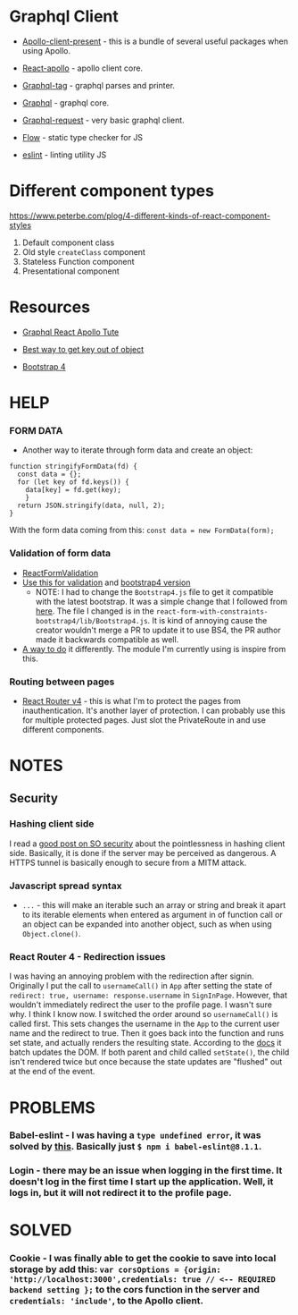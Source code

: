 # Graphql Client

- [Apollo-client-present](https://www.npmjs.com/package/apollo-client-preset) - this is a bundle of several useful packages when using Apollo.
- [React-apollo](https://www.npmjs.com/package/react-apollo) - apollo client core.
- [Graphql-tag](https://www.npmjs.com/package/graphql-tag) - graphql parses and printer.
- [Graphql](https://www.npmjs.com/package/graphql) - graphql core.

- [Graphql-request](https://github.com/graphcool/graphql-request) - very basic graphql client.

- [Flow](https://flow.org/en/docs/config/) - static type checker for JS
- [eslint](https://eslint.org/) - linting utility JS

# Different component types

https://www.peterbe.com/plog/4-different-kinds-of-react-component-styles

1) Default component class
2) Old style `createClass` component
3) Stateless Function component
4) Presentational component

# Resources

- [Graphql React Apollo Tute](https://www.howtographql.com/react-apollo/0-introduction/)

- [Best way to get key out of object](https://stackoverflow.com/questions/6268679/best-way-to-get-the-key-of-a-key-value-javascript-object)

- [Bootstrap 4](https://getbootstrap.com/docs/4.0/getting-started/introduction/)

# HELP


### FORM DATA
- Another way to iterate through form data and create an object:
```
function stringifyFormData(fd) {
  const data = {};
  for (let key of fd.keys()) {
    data[key] = fd.get(key);
    }
  return JSON.stringify(data, null, 2);
}
```
With the form data coming from this: `const data = new FormData(form);`

### Validation of form data

- [ReactFormValidation](https://moduscreate.com/blog/reactjs-form-validation-approaches/)
- [Use this for validation](https://github.com/tkrotoff/react-form-with-constraints) and [bootstrap4 version]()
  - NOTE: I had to change the `Bootstrap4.js` file to get it compatible with the latest bootstrap. It was a simple change that I followed from [here](https://github.com/tkrotoff/react-form-with-constraints/pull/18/commits/d191f8bfbd0420128d8c81edc700e5620a604598). The file I changed is in the `react-form-with-constraints-bootstrap4/lib/Bootstrap4.js`. It is kind of annoying cause the creator wouldn't merge a PR to update it to use BS4, the PR author made it backwards compatible as well.
- [A way to do](https://learnetto.com/blog/how-to-do-simple-form-validation-in-reactjs) it differently. The module I'm currently using is inspire from this.

### Routing between pages

- [React Router v4](https://reacttraining.com/react-router/web/example/auth-workflow) - this is what I'm to protect the pages from inauthentication. It's another layer of protection. I can probably use this for multiple protected pages. Just slot the PrivateRoute in and use different components.

# NOTES

## Security

### Hashing client side

I read a [good post on SO security](https://security.stackexchange.com/questions/8596/https-security-should-password-be-hashed-server-side-or-client-side) about the pointlessness in hashing client side. Basically, it is done if the server may be perceived as dangerous. A HTTPS tunnel is basically enough to secure from a MITM attack.

### Javascript spread syntax

- `...` - this will make an iterable such an array or string and break it apart to its iterable elements when entered as argument in of function call or an object can be expanded into another object, such as when using `Object.clone()`.

### React Router 4 - Redirection issues

I was having an annoying problem with the redirection after signin. Originally I put the call to `usernameCall()` in `App` after setting the state of `redirect: true, username: response.username` in `SignInPage`. However, that wouldn't immediately redirect the user to the profile page. I wasn't sure why. I think I know now. I switched the order around so `usernameCall()` is called first. This sets changes the username in the `App` to the current user name and the redirect to true. Then it goes back into the function and runs set state, and actually renders the resulting state. According to the [docs](https://reactjs.org/docs/faq-state.html#what-does-setstate-do) it batch updates the DOM. If both parent and child called `setState()`, the child isn't rendered twice but once because the state updates are "flushed" out at the end of the event.

# PROBLEMS

### Babel-eslint - I was having a `type undefined error`, it  was solved by [this](https://github.com/eslint/eslint/issues/9767). Basically just `$ npm i babel-eslint@8.1.1`.

### Login - there may be an issue when logging in the first time. It doesn't log in the first time I start up the application. Well, it logs in, but it will not redirect it to the profile page.

# SOLVED

### Cookie - I was finally able to get the cookie to save into local storage by add this: `var corsOptions = {origin: 'http://localhost:3000',credentials: true // <-- REQUIRED backend setting };` to the cors function in the server and `credentials: 'include'`, to the Apollo client.
